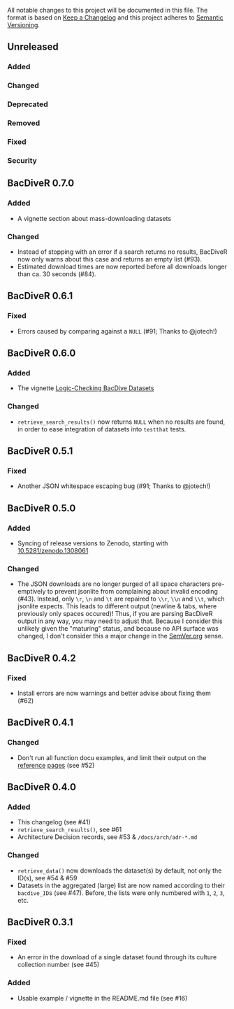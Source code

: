 All notable changes to this project will be documented in this file.
The format is based on [Keep a Changelog](https://keepachangelog.com/en/1.0.0/)
and this project adheres to [Semantic Versioning](https://semver.org/spec/v2.0.0.html).

## Unreleased

### Added
### Changed
### Deprecated
### Removed
### Fixed
### Security

## BacDiveR 0.7.0

### Added

- A vignette section about mass-downloading datasets

### Changed

- Instead of stopping with an error if a search returns no results, BacDiveR now
  only warns about this case and returns an empty list (#93).
- Estimated download times are now reported before all downloads longer than ca.
  30 seconds (#84).


## BacDiveR 0.6.1

### Fixed

- Errors caused by comparing against a `NULL` (#91; Thanks to @jotech!)

## BacDiveR 0.6.0

### Added

- The vignette [Logic-Checking BacDive Datasets](https://tibhannover.github.io/BacDiveR/articles/logic-checking-bacdive-datasets.html)

### Changed

- `retrieve_search_results()` now returns `NULL` when no results are found, in 
  order to ease integration of datasets into `testthat` tests.

## BacDiveR 0.5.1

### Fixed

- Another JSON whitespace escaping bug (#91; Thanks to @jotech!)

## BacDiveR 0.5.0

### Added

- Syncing of release versions to Zenodo, starting with [10.5281/zenodo.1308061](https://zenodo.org/record/1308061)

### Changed

- The JSON downloads are no longer purged of all space characters pre-emptively
  to prevent jsonlite from complaining about invalid encoding (#43). Instead, 
  only `\r`, `\n` and `\t` are repaired to `\\r`, `\\n` and `\\t`, which jsonlite
  expects. This leads to different output (newline & tabs, where previously only
  spaces occured)! Thus, if you are parsing BacDiveR output in any way, you may
  need to adjust that. Because I consider this unlikely given the "maturing" status,
  and because no API surface was changed, I don't consider this a major change
  in the [SemVer.org](https://semver.org/) sense.
  

## BacDiveR 0.4.2

### Fixed

- Install errors are now warnings and better advise about fixing them (#62)


## BacDiveR 0.4.1

### Changed

- Don't run all function docu examples, and limit their output on the 
  [reference](https://tibhannover.github.io/BacDiveR/reference/retrieve_data.html) 
  [pages](https://tibhannover.github.io/BacDiveR/reference/retrieve_search_results.html)
  (see #52)


## BacDiveR 0.4.0

### Added

- This changelog (see #41)
- `retrieve_search_results()`, see #61
- Architecture Decision records, see #53 & `/docs/arch/adr-*.md`

### Changed

- `retrieve_data()` now downloads the dataset(s) by default, not only the ID(s), see #54 & #59 
- Datasets in the aggregated (large) list are now named according to their 
`bacdive_ID`s (see #47). Before, the lists were only numbered with `1`, `2`, `3`,
etc.


## BacDiveR 0.3.1

### Fixed

- An error in the download of a single dataset found through its culture collection number (see #45)

### Added

- Usable example / vignette in the README.md file (see #16)
